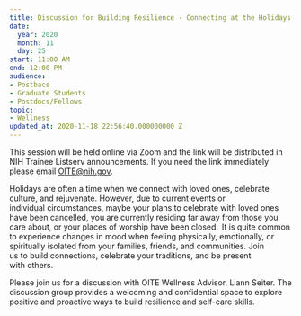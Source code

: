 ```yaml
---
title: Discussion for Building Resilience - Connecting at the Holidays
date:
  year: 2020
  month: 11
  day: 25
start: 11:00 AM
end: 12:00 PM
audience:
- Postbacs
- Graduate Students
- Postdocs/Fellows
topic:
- Wellness
updated_at: 2020-11-18 22:56:40.000000000 Z
---
```

This session will be held online via Zoom and the link will be
distributed in NIH Trainee Listserv announcements. If you need the link
immediately please email OITE@nih.gov. 

Holidays are often a time when we connect with loved ones, celebrate
culture, and rejuvenate. However, due to current events or
individual circumstances, maybe your plans to celebrate with loved ones
have been cancelled, you are currently residing far away from those you
care about, or your places of worship have been closed.  It is quite
common to experience changes in mood when feeling physically,
emotionally, or spiritually isolated from your families, friends, and
communities. Join us to build connections, celebrate your traditions,
and be present with others. 

Please join us for a discussion with OITE Wellness Advisor, Liann
Seiter. The discussion group provides a welcoming and confidential space
to explore positive and proactive ways to build resilience and self-care
skills.
